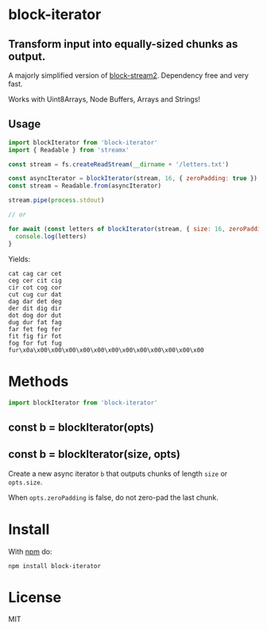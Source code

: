 # block-iterator

## Transform input into equally-sized chunks as output.

A majorly simplified version of [block-stream2](https://www.npmjs.com/package/block-stream2). Dependency free and very fast.

Works with Uint8Arrays, Node Buffers, Arrays and Strings!

## Usage

``` js
import blockIterator from 'block-iterator'
import { Readable } from 'streamx'

const stream = fs.createReadStream(__dirname + '/letters.txt')

const asyncIterator = blockIterator(stream, 16, { zeroPadding: true })
const stream = Readable.from(asyncIterator)

stream.pipe(process.stdout)

// or

for await (const letters of blockIterator(stream, { size: 16, zeroPadding: true })) { // top level await
  console.log(letters)
}
```
Yields:
```
cat cag car cet
ceg cer cit cig
cir cot cog cor
cut cug cur dat
dag dar det deg
der dit dig dir
dot dog dor dut
dug dur fat fag
far fet feg fer
fit fig fir fot
fog for fut fug
fur\x0a\x00\x00\x00\x00\x00\x00\x00\x00\x00\x00\x00\x00
```

# Methods

``` js
import blockIterator from 'block-iterator'
```

## const b = blockIterator(opts)
## const b = blockIterator(size, opts)

Create a new async iterator `b` that outputs chunks of length `size` or
`opts.size`.

When `opts.zeroPadding` is false, do not zero-pad the last chunk.

# Install

With [npm](https://npmjs.org) do:

```
npm install block-iterator
```

# License

MIT
